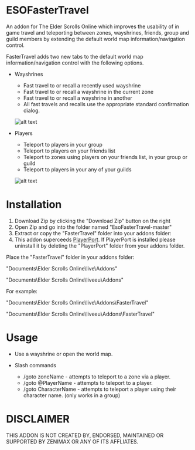 # ESOFasterTravel
An addon for The Elder Scrolls Online which improves the usability of in game travel and teleporting between zones, wayshrines, friends, group and guild members by extending the default world map information/navigation control.

FasterTravel adds two new tabs to the default world map information/navigation control with the following options.

* Wayshrines
  * Fast travel to or recall a recently used wayshrine
  * Fast travel to or recall a wayshrine in the current zone
  * Fast travel to or recall a wayshrine in another
  * All fast travels and recalls use the appropriate standard confirmation dialog.
  
  ![alt text](https://raw.githubusercontent.com/XanDDemoX/ESOFasterTravel/master/images/image01.jpg "Wayshrines Tab")
  
* Players
  * Teleport to players in your group
  * Teleport to players on your friends list
  * Teleport to zones using players on your friends list, in your group or guild
  * Teleport to players in your any of your guilds
  
  ![alt text](https://raw.githubusercontent.com/XanDDemoX/ESOFasterTravel/master/images/image02.jpg "Players Tab")
  
Installation
=============
1. Download Zip by clicking the "Download Zip" button on the right
2. Open Zip and go into the folder named "EsoFasterTravel-master"
3. Extract or copy the "FasterTravel" folder into your addons folder:
4. This addon superceeds [PlayerPort](https://github.com/XanDDemoX/ESOPlayerPort). If PlayerPort is installed please uninstall it by deleting the "PlayerPort" folder from your addons folder. 

Place the "FasterTravel" folder in your addons folder:

"Documents\Elder Scrolls Online\live\Addons"

"Documents\Elder Scrolls Online\liveeu\Addons"

For example:

"Documents\Elder Scrolls Online\live\Addons\FasterTravel"

"Documents\Elder Scrolls Online\liveeu\Addons\FasterTravel"


Usage
=============
* Use a wayshrine or open the world map.

* Slash commands
  * /goto zoneName - attempts to teleport to a zone via a player.
  * /goto @PlayerName - attempts to teleport to a player.
  * /goto CharacterName - attempts to teleport a player using their character name. (only works in a group)

DISCLAIMER
=============
THIS ADDON IS NOT CREATED BY, ENDORSED, MAINTAINED OR SUPPORTED BY ZENIMAX OR ANY OF ITS AFFLIATES.